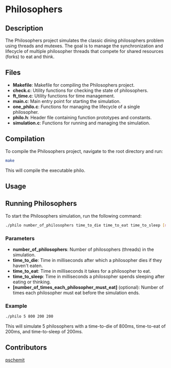 # Philosophers

## Description
The Philosophers project simulates the classic dining philosophers problem using threads and mutexes. The goal is to manage the synchronization and lifecycle of multiple philosopher threads that compete for shared resources (forks) to eat and think.

## Files

- **Makefile**: Makefile for compiling the Philosophers project.
- **check.c**: Utility functions for checking the state of philosophers.
- **ft_time.c**: Utility functions for time management.
- **main.c**: Main entry point for starting the simulation.
- **one_philo.c**: Functions for managing the lifecycle of a single philosopher.
- **philo.h**: Header file containing function prototypes and constants.
- **simulation.c**: Functions for running and managing the simulation.

## Compilation

To compile the Philosophers project, navigate to the root directory and run:
```sh
make
```

This will compile the executable philo.

## Usage
## Running Philosophers
To start the Philosophers simulation, run the following command:

```sh
./philo number_of_philosophers time_to_die time_to_eat time_to_sleep [number_of_times_each_philosopher_must_eat]
```

### Parameters
- **number_of_philosophers**: Number of philosophers (threads) in the simulation.
- **time_to_die**: Time in milliseconds after which a philosopher dies if they haven't eaten.
- **time_to_eat**: Time in milliseconds it takes for a philosopher to eat.
- **time_to_sleep**: Time in milliseconds a philosopher spends sleeping after eating or thinking.
- **[number_of_times_each_philosopher_must_eat]** (optional): Number of times each philosopher must eat before the simulation ends.

### Example
```sh
./philo 5 800 200 200
```
This will simulate 5 philosophers with a time-to-die of 800ms, time-to-eat of 200ms, and time-to-sleep of 200ms.

## Contributors
[pschemit](https://github.com/Monkey42Github)

